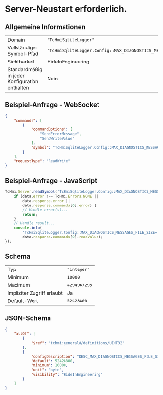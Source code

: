 # Server-Neustart erforderlich.

## Allgemeine Informationen

|  |  |
| - | - |
| Domain | `"TcHmiSqliteLogger"` |
| Vollständiger Symbol-Pfad | `"TcHmiSqliteLogger.Config::MAX_DIAGNOSTICS_MESSAGES_FILE_SIZE"` |
| Sichtbarkeit | HideInEngineering |
| Standardmäßig in jeder Konfiguration enthalten | Nein |

## Beispiel-Anfrage - WebSocket

```json
{
    "commands": [
        {
            "commandOptions": [
                "SendErrorMessage",
                "SendWriteValue"
            ],
            "symbol": "TcHmiSqliteLogger.Config::MAX_DIAGNOSTICS_MESSAGES_FILE_SIZE"
        }
    ],
    "requestType": "ReadWrite"
}
```

## Beispiel-Anfrage - JavaScript

```javascript
TcHmi.Server.readSymbol('TcHmiSqliteLogger.Config::MAX_DIAGNOSTICS_MESSAGES_FILE_SIZE', data => {
    if (data.error !== TcHmi.Errors.NONE ||
        data.response.error ||
        data.response.commands[0].error) {
        // Handle error(s)...
        return;
    }
    // Handle result...
    console.info(
        'TcHmiSqliteLogger.Config::MAX_DIAGNOSTICS_MESSAGES_FILE_SIZE=' +
        data.response.commands[0].readValue);
});
```

## Schema

|  |  |
| - | - |
| Typ | `"integer"` |
| Minimum | `10000` |
| Maximum | `4294967295` |
| Impliziter Zugriff erlaubt | Ja |
| Default-Wert | `52428800` |

## JSON-Schema

```json
{
    "allOf": [
        {
            "$ref": "tchmi:general#/definitions/UINT32"
        },
        {
            "configDescription": "DESC_MAX_DIAGNOSTICS_MESSAGES_FILE_SIZE",
            "default": 52428800,
            "minimum": 10000,
            "unit": "byte",
            "visibility": "HideInEngineering"
        }
    ]
}
```
